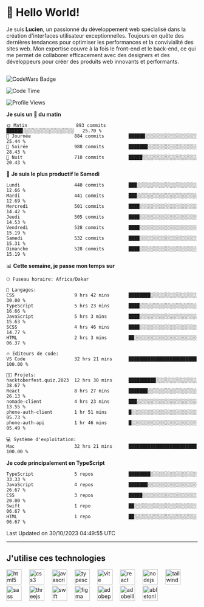 # 👋 Hello World!

Je suis **Lucien**, un passionné du développement web spécialisé dans la création d'interfaces utilisateur exceptionnelles. Toujours en quête des dernières tendances pour optimiser les performances et la convivialité des sites web. Mon expertise couvre à la fois le front-end et le back-end, ce qui me permet de collaborer efficacement avec des designers et des développeurs pour créer des produits web innovants et performants.

##

![CodeWars Badge](https://www.codewars.com/users/xyhomi3/badges/small)

<!--START_SECTION:waka-->
![Code Time](http://img.shields.io/badge/Code%20Time-162%20hrs%2047%20mins-blue)

![Profile Views](http://img.shields.io/badge/Vues%20du%20profil-0-blue)

**Je suis un 🐤 du matin** 

```text
🌞 Matin                  893 commits         ██████░░░░░░░░░░░░░░░░░░░   25.70 % 
🌆 Journée                884 commits         ██████░░░░░░░░░░░░░░░░░░░   25.44 % 
🌃 Soirée                 988 commits         ███████░░░░░░░░░░░░░░░░░░   28.43 % 
🌙 Nuit                   710 commits         █████░░░░░░░░░░░░░░░░░░░░   20.43 % 
```
📅 **Je suis le plus productif le Samedi** 

```text
Lundi                    440 commits         ███░░░░░░░░░░░░░░░░░░░░░░   12.66 % 
Mardi                    441 commits         ███░░░░░░░░░░░░░░░░░░░░░░   12.69 % 
Mercredi                 501 commits         ████░░░░░░░░░░░░░░░░░░░░░   14.42 % 
Jeudi                    505 commits         ████░░░░░░░░░░░░░░░░░░░░░   14.53 % 
Vendredi                 528 commits         ████░░░░░░░░░░░░░░░░░░░░░   15.19 % 
Samedi                   532 commits         ████░░░░░░░░░░░░░░░░░░░░░   15.31 % 
Dimanche                 528 commits         ████░░░░░░░░░░░░░░░░░░░░░   15.19 % 
```


📊 **Cette semaine, je passe mon temps sur** 

```text
🕑︎ Fuseau horaire: Africa/Dakar

💬 Langages: 
CSS                      9 hrs 42 mins       ████████░░░░░░░░░░░░░░░░░   30.00 % 
TypeScript               5 hrs 23 mins       ████░░░░░░░░░░░░░░░░░░░░░   16.66 % 
JavaScript               5 hrs 3 mins        ████░░░░░░░░░░░░░░░░░░░░░   15.63 % 
SCSS                     4 hrs 46 mins       ████░░░░░░░░░░░░░░░░░░░░░   14.77 % 
HTML                     2 hrs 3 mins        ██░░░░░░░░░░░░░░░░░░░░░░░   06.37 % 

🔥 Éditeurs de code: 
VS Code                  32 hrs 21 mins      █████████████████████████   100.00 % 

🐱‍💻 Projets: 
hacktoberfest.quiz.2023  12 hrs 30 mins      ██████████░░░░░░░░░░░░░░░   38.67 % 
React                    8 hrs 27 mins       ███████░░░░░░░░░░░░░░░░░░   26.13 % 
nomade-client            4 hrs 23 mins       ███░░░░░░░░░░░░░░░░░░░░░░   13.55 % 
phone-auth-client        1 hr 51 mins        █░░░░░░░░░░░░░░░░░░░░░░░░   05.73 % 
phone-auth-api           1 hr 46 mins        █░░░░░░░░░░░░░░░░░░░░░░░░   05.49 % 

💻 Système d'exploitation: 
Mac                      32 hrs 21 mins      █████████████████████████   100.00 % 
```

**Je code principalement en TypeScript** 

```text
TypeScript               5 repos             ████████░░░░░░░░░░░░░░░░░   33.33 % 
JavaScript               4 repos             ███████░░░░░░░░░░░░░░░░░░   26.67 % 
CSS                      3 repos             █████░░░░░░░░░░░░░░░░░░░░   20.00 % 
Swift                    1 repo              ██░░░░░░░░░░░░░░░░░░░░░░░   06.67 % 
HTML                     1 repo              ██░░░░░░░░░░░░░░░░░░░░░░░   06.67 % 
```




 Last Updated on 30/10/2023 04:49:55 UTC
<!--END_SECTION:waka-->
---

## J'utilise ces technologies

<div align="left">
  <img src="https://skillicons.dev/icons?i=html" height="40" alt="html5 logo"  />
  <img width="12" />
  <img src="https://skillicons.dev/icons?i=css" height="40" alt="css3 logo"  />
  <img width="12" />
  <img src="https://skillicons.dev/icons?i=js" height="40" alt="javascript logo"  />
  <img width="12" />
  <img src="https://skillicons.dev/icons?i=ts" height="40" alt="typescript logo"  />
  <img width="12" />
  <img src="https://skillicons.dev/icons?i=vite" height="40" alt="vite logo"  />
  <img width="12" />
  <img src="https://skillicons.dev/icons?i=react" height="40" alt="react logo"  />
  <img width="12" />
  <img src="https://cdn.jsdelivr.net/gh/devicons/devicon/icons/nodejs/nodejs-original.svg" height="40" alt="nodejs logo"  />
  <img width="12" />
  <img src="https://skillicons.dev/icons?i=tailwind" height="40" alt="tailwindcss logo"  />
  <img width="12" />
  <img src="https://skillicons.dev/icons?i=sass" height="40" alt="sass logo"  />
  <img width="12" />
  <img src="https://skillicons.dev/icons?i=threejs" height="40" alt="threejs logo"  />
  <img width="12" />
  <img src="https://skillicons.dev/icons?i=swift" height="40" alt="swift logo"  />
  <img width="12" />
  <img src="https://skillicons.dev/icons?i=figma" height="40" alt="figma logo"  />
  <img width="12" />
  <img src="https://skillicons.dev/icons?i=ps" height="40" alt="adobephotoshop logo"  />
  <img width="12" />
  <img src="https://skillicons.dev/icons?i=ai" height="40" alt="adobeillustrator logo"  />
  <img width="12" />
  <img src="https://skillicons.dev/icons?i=ableton" height="40" alt="abletonlive logo"  />
</div>



